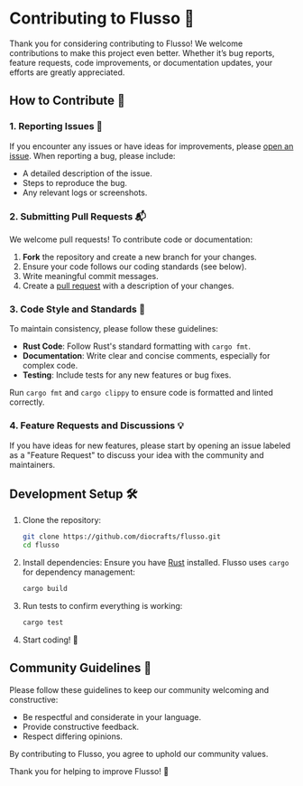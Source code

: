 
# Contributing to Flusso 🚀

Thank you for considering contributing to Flusso! We welcome contributions to make this project even better. Whether it’s bug reports, feature requests, code improvements, or documentation updates, your efforts are greatly appreciated.

## How to Contribute 📌

### 1. Reporting Issues 🐞
If you encounter any issues or have ideas for improvements, please [open an issue](https://github.com/diocrafts/flusso/issues). When reporting a bug, please include:
- A detailed description of the issue.
- Steps to reproduce the bug.
- Any relevant logs or screenshots.

### 2. Submitting Pull Requests 📬
We welcome pull requests! To contribute code or documentation:
1. **Fork** the repository and create a new branch for your changes.
2. Ensure your code follows our coding standards (see below).
3. Write meaningful commit messages.
4. Create a [pull request](https://github.com/diocrafts/flusso/pulls) with a description of your changes.

### 3. Code Style and Standards 🎨
To maintain consistency, please follow these guidelines:
- **Rust Code**: Follow Rust's standard formatting with `cargo fmt`.
- **Documentation**: Write clear and concise comments, especially for complex code.
- **Testing**: Include tests for any new features or bug fixes.
  
Run `cargo fmt` and `cargo clippy` to ensure code is formatted and linted correctly.

### 4. Feature Requests and Discussions 💡
If you have ideas for new features, please start by opening an issue labeled as a "Feature Request" to discuss your idea with the community and maintainers.

## Development Setup 🛠️

1. Clone the repository:
   ```bash
   git clone https://github.com/diocrafts/flusso.git
   cd flusso
   ```

2. Install dependencies:
   Ensure you have [Rust](https://www.rust-lang.org/) installed. Flusso uses `cargo` for dependency management:
   ```bash
   cargo build
   ```

3. Run tests to confirm everything is working:
   ```bash
   cargo test
   ```

4. Start coding! 🎉

## Community Guidelines 🤝

Please follow these guidelines to keep our community welcoming and constructive:
- Be respectful and considerate in your language.
- Provide constructive feedback.
- Respect differing opinions.

By contributing to Flusso, you agree to uphold our community values.

Thank you for helping to improve Flusso! 🚀
